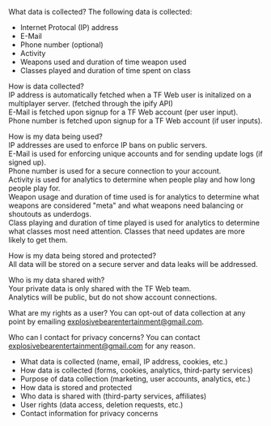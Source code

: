 What data is collected?
The following data is collected:
- Internet Protocal (IP) address
- E-Mail
- Phone number (optional)
- Activity
- Weapons used and duration of time weapon used
- Classes played and duration of time spent on class

How is data collected?<br>
IP address is automatically fetched when a TF Web user is initalized on a multiplayer server. (fetched through the ipify API)<br>
E-Mail is fetched upon signup for a TF Web account (per user input).<br>
Phone number is fetched upon signup for a TF Web account (if user inputs).

How is my data being used?<br>
IP addresses are used to enforce IP bans on public servers.<br>
E-Mail is used for enforcing unique accounts and for sending update logs (if signed up).<br>
Phone number is used for a secure connection to your account.<br>
Activity is used for analytics to determine when people play and how long people play for.<br>
Weapon usage and duration of time used is for analytics to determine what weapons are considered "meta" and what weapons need balancing or shoutouts as underdogs.<br>
Class playing and duration of time played is used for analytics to determine what classes most need attention. Classes that need updates are more likely to get them.

How is my data being stored and protected?<br>
All data will be stored on a secure server and data leaks will be addressed.

Who is my data shared with?<br>
Your private data is only shared with the TF Web team.<br>
Analytics will be public, but do not show account connections.

What are my rights as a user?
You can opt-out of data collection at any point by emailing explosivebearentertainment@gmail.com.

Who can I contact for privacy concerns?
You can contact explosivebearentertainment@gmail.com for any reason.

- What data is collected (name, email, IP address, cookies, etc.)  
- How data is collected (forms, cookies, analytics, third-party services)  
- Purpose of data collection (marketing, user accounts, analytics, etc.)  
- How data is stored and protected  
- Who data is shared with (third-party services, affiliates)  
- User rights (data access, deletion requests, etc.)  
- Contact information for privacy concerns

